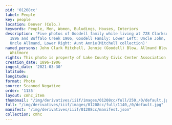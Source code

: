 ```yaml
---
pid: '01208cc'
label: People
key: people
location: Denver (Colo.)
keywords: People, Men, Women, Buludings, Houses, Interiors
description: 'Five photos of Goodell family while living at 728 Clarkson, Denver,
  1896 and Buffalo Creek 1906, Goodell Family: Lower Left: Uncle John, Aunt Jennie,
  Uncle Allmand, Lower Right: Aunt Annie(Mitchell collection)'
named_persons: John Clark Mitchell, Jennie (Goodell) Blow, Allmand Blow, Annie (Goodell)
  Whitmore
rights: This photo is property of Lake County Civic Center Association.
creation_date: 1896-1906
ingest_date: '2021-03-30'
latitude: 
longitude: 
format: Photo
source: Scanned Negative
order: '1135'
layout: cmhc_item
thumbnail: "/img/derivatives/iiif/images/01208cc/full/250,/0/default.jpg"
full: "/img/derivatives/iiif/images/01208cc/full/1140,/0/default.jpg"
manifest: "/img/derivatives/iiif/01208cc/manifest.json"
collection: cmhc
---
```

